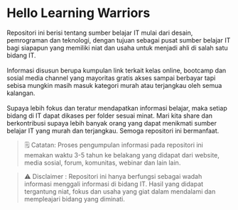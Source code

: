 # Hello Learning Warriors

Repositori ini berisi tentang sumber belajar IT mulai dari desain, pemrograman dan teknologi, dengan tujuan sebagai pusat sumber belajar IT bagi siapapun yang memiliki niat dan usaha untuk menjadi ahli di salah satu bidang IT. 
<br></br>Informasi disusun berupa kumpulan link terkait kelas online, bootcamp dan sosial media channel yang mayoritas gratis akses sampai berbayar tapi sebisa mungkin masih masuk kategori murah atau terjangkau oleh semua kalangan. 
<br></br>Supaya lebih fokus dan teratur mendapatkan informasi belajar, maka setiap bidang di IT dapat dikases per folder sesuai minat. Mari kita share dan berkontribusi supaya lebih banyak orang yang dapat menikmati sumber belajar IT yang murah dan terjangkau. Semoga repositori ini bermanfaat.

> 🗒️ Catatan: Proses pengumpulan informasi pada repositori ini memakan waktu 3-5 tahun ke belakang yang didapat dari website, media sosial, forum, komunitas, webinar dan lain lain.

> ⚠️ Disclaimer : Repositori ini hanya berfungsi sebagai wadah informasi menggali informasi di bidang IT. Hasil yang didapat tergantung niat, fokus dan usaha yang giat dalam mendalami dan mempleajari bidang yang diminati.